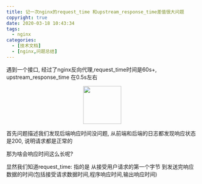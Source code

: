 ```yaml
---
title: 记一次nginx的request_time 和upstream_response_time差值很大问题
copyright: true
date: 2020-03-18 10:43:34
tags:
  - nginx
categories:
  - [技术文档]
  - [nginx,问题总结]
---
```

遇到一个接口, 经过了nginx反向代理,request_time时间是60s+, upstream_response_time 在0.5s左右

<!--more-->


<center>
<img src="http://zhangzw001.github.io/images/dockerniu.jpeg" width = "100" height = "100" style="border: 0"/>
</center>

首先问题描述我们发现后端响应时间没问题, 从前端和后端的日志都发现响应状态是200, 说明请求都是正常的

那为啥会响应时间这么长呢?

显然我们知道request_time:  指的是 从接受用户请求的第一个字节 到发送完响应数据的时间(包括接受请求数据时间,程序响应时间,输出响应时间)
